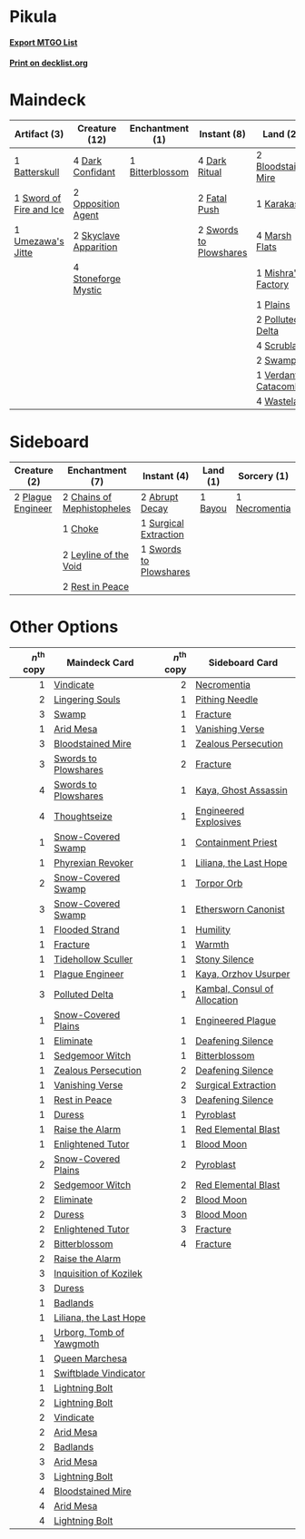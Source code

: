 # Pikula

#### [Export MTGO List](../collection/Pikula/Pikula.txt)
#### [Print on decklist.org](http://decklist.org/?deckmain=1%09Batterskull%0A1%09Bitterblossom%0A2%09Bloodstained%20Mire%0A4%09Dark%20Confidant%0A4%09Dark%20Ritual%0A2%09Fatal%20Push%0A4%09Hymn%20to%20Tourach%0A2%09Inquisition%20of%20Kozilek%0A1%09Karakas%0A1%09Kaya,%20Orzhov%20Usurper%0A3%09Liliana%20of%20the%20Veil%0A1%09Lingering%20Souls%0A4%09Marsh%20Flats%0A1%09Mishra's%20Factory%0A2%09Opposition%20Agent%0A1%09Plains%0A2%09Polluted%20Delta%0A4%09Scrubland%0A2%09Skyclave%20Apparition%0A4%09Stoneforge%20Mystic%0A2%09Swamp%0A1%09Sword%20of%20Fire%20and%20Ice%0A2%09Swords%20to%20Plowshares%0A3%09Thoughtseize%0A1%09Umezawa's%20Jitte%0A1%09Verdant%20Catacombs%0A4%09Wasteland&deckside=2%09Abrupt%20Decay%0A1%09Bayou%0A2%09Chains%20of%20Mephistopheles%0A1%09Choke%0A2%09Leyline%20of%20the%20Void%0A1%09Necromentia%0A2%09Plague%20Engineer%0A2%09Rest%20in%20Peace%0A1%09Surgical%20Extraction%0A1%09Swords%20to%20Plowshares)
# Maindeck

|                                          Artifact (3)                                           |                                         Creature (12)                                          |                                     Enchantment (1)                                      |                                         Instant (8)                                          |                                          Land (22)                                           |                                        Planeswalker (4)                                         |                                           Sorcery (10)                                            |
|-------------------------------------------------------------------------------------------------|------------------------------------------------------------------------------------------------|------------------------------------------------------------------------------------------|----------------------------------------------------------------------------------------------|----------------------------------------------------------------------------------------------|-------------------------------------------------------------------------------------------------|---------------------------------------------------------------------------------------------------|
|1 [Batterskull](http://gatherer.wizards.com/Pages/Card/Details.aspx?multiverseid=233055)         |4 [Dark Confidant](http://gatherer.wizards.com/Pages/Card/Details.aspx?multiverseid=397731)     |1 [Bitterblossom](http://gatherer.wizards.com/Pages/Card/Details.aspx?multiverseid=397701)|4 [Dark Ritual](http://gatherer.wizards.com/Pages/Card/Details.aspx?multiverseid=651)         |2 [Bloodstained Mire](http://gatherer.wizards.com/Pages/Card/Details.aspx?multiverseid=405094)|1 [Kaya, Orzhov Usurper](http://gatherer.wizards.com/Pages/Card/Details.aspx?multiverseid=460129)|4 [Hymn to Tourach](http://gatherer.wizards.com/Pages/Card/Details.aspx?multiverseid=413634)       |
|1 [Sword of Fire and Ice](http://gatherer.wizards.com/Pages/Card/Details.aspx?multiverseid=46429)|2 [Opposition Agent](http://gatherer.wizards.com/Pages/Card/Details.aspx?multiverseid=497661)   |                                                                                          |2 [Fatal Push](http://gatherer.wizards.com/Pages/Card/Details.aspx?multiverseid=423724)       |1 [Karakas](http://gatherer.wizards.com/Pages/Card/Details.aspx?multiverseid=413782)          |3 [Liliana of the Veil](http://gatherer.wizards.com/Pages/Card/Details.aspx?multiverseid=235597) |2 [Inquisition of Kozilek](http://gatherer.wizards.com/Pages/Card/Details.aspx?multiverseid=416897)|
|1 [Umezawa's Jitte](http://gatherer.wizards.com/Pages/Card/Details.aspx?multiverseid=81979)      |2 [Skyclave Apparition](http://gatherer.wizards.com/Pages/Card/Details.aspx?multiverseid=495603)|                                                                                          |2 [Swords to Plowshares](http://gatherer.wizards.com/Pages/Card/Details.aspx?multiverseid=869)|4 [Marsh Flats](http://gatherer.wizards.com/Pages/Card/Details.aspx?multiverseid=405101)      |                                                                                                 |1 [Lingering Souls](http://gatherer.wizards.com/Pages/Card/Details.aspx?multiverseid=368485)       |
|                                                                                                 |4 [Stoneforge Mystic](http://gatherer.wizards.com/Pages/Card/Details.aspx?multiverseid=198383)  |                                                                                          |                                                                                              |1 [Mishra's Factory](http://gatherer.wizards.com/Pages/Card/Details.aspx?multiverseid=2387)   |                                                                                                 |3 [Thoughtseize](http://gatherer.wizards.com/Pages/Card/Details.aspx?multiverseid=438676)          |
|                                                                                                 |                                                                                                |                                                                                          |                                                                                              |1 [Plains](http://gatherer.wizards.com/Pages/Card/Details.aspx?multiverseid=439856)           |                                                                                                 |                                                                                                   |
|                                                                                                 |                                                                                                |                                                                                          |                                                                                              |2 [Polluted Delta](http://gatherer.wizards.com/Pages/Card/Details.aspx?multiverseid=405104)   |                                                                                                 |                                                                                                   |
|                                                                                                 |                                                                                                |                                                                                          |                                                                                              |4 [Scrubland](http://gatherer.wizards.com/Pages/Card/Details.aspx?multiverseid=882)           |                                                                                                 |                                                                                                   |
|                                                                                                 |                                                                                                |                                                                                          |                                                                                              |2 [Swamp](http://gatherer.wizards.com/Pages/Card/Details.aspx?multiverseid=439858)            |                                                                                                 |                                                                                                   |
|                                                                                                 |                                                                                                |                                                                                          |                                                                                              |1 [Verdant Catacombs](http://gatherer.wizards.com/Pages/Card/Details.aspx?multiverseid=405113)|                                                                                                 |                                                                                                   |
|                                                                                                 |                                                                                                |                                                                                          |                                                                                              |4 [Wasteland](http://gatherer.wizards.com/Pages/Card/Details.aspx?multiverseid=413790)        |                                                                                                 |                                                                                                   |


# Sideboard

|                                        Creature (2)                                        |                                          Enchantment (7)                                          |                                          Instant (4)                                           |                                   Land (1)                                    |                                      Sorcery (1)                                       |
|--------------------------------------------------------------------------------------------|---------------------------------------------------------------------------------------------------|------------------------------------------------------------------------------------------------|-------------------------------------------------------------------------------|----------------------------------------------------------------------------------------|
|2 [Plague Engineer](http://gatherer.wizards.com/Pages/Card/Details.aspx?multiverseid=464049)|2 [Chains of Mephistopheles](http://gatherer.wizards.com/Pages/Card/Details.aspx?multiverseid=1431)|2 [Abrupt Decay](http://gatherer.wizards.com/Pages/Card/Details.aspx?multiverseid=456061)       |1 [Bayou](http://gatherer.wizards.com/Pages/Card/Details.aspx?multiverseid=879)|1 [Necromentia](http://gatherer.wizards.com/Pages/Card/Details.aspx?multiverseid=485439)|
|                                                                                            |1 [Choke](http://gatherer.wizards.com/Pages/Card/Details.aspx?multiverseid=45431)                  |1 [Surgical Extraction](http://gatherer.wizards.com/Pages/Card/Details.aspx?multiverseid=397706)|                                                                               |                                                                                        |
|                                                                                            |2 [Leyline of the Void](http://gatherer.wizards.com/Pages/Card/Details.aspx?multiverseid=107682)   |1 [Swords to Plowshares](http://gatherer.wizards.com/Pages/Card/Details.aspx?multiverseid=869)  |                                                                               |                                                                                        |
|                                                                                            |2 [Rest in Peace](http://gatherer.wizards.com/Pages/Card/Details.aspx?multiverseid=442021)         |                                                                                                |                                                                               |                                                                                        |


# Other Options

|*n*<sup>th</sup> copy|                                           Maindeck Card                                           |*n*<sup>th</sup> copy|                                            Sideboard Card                                             |
|--------------------:|---------------------------------------------------------------------------------------------------|--------------------:|-------------------------------------------------------------------------------------------------------|
|                    1|[Vindicate](http://gatherer.wizards.com/Pages/Card/Details.aspx?multiverseid=442208)               |                    2|[Necromentia](http://gatherer.wizards.com/Pages/Card/Details.aspx?multiverseid=485439)                 |
|                    2|[Lingering Souls](http://gatherer.wizards.com/Pages/Card/Details.aspx?multiverseid=368485)         |                    1|[Pithing Needle](http://gatherer.wizards.com/Pages/Card/Details.aspx?multiverseid=129526)              |
|                    3|[Swamp](http://gatherer.wizards.com/Pages/Card/Details.aspx?multiverseid=439858)                   |                    1|[Fracture](http://gatherer.wizards.com/Pages/Card/Details.aspx?multiverseid=513680)                    |
|                    1|[Arid Mesa](http://gatherer.wizards.com/Pages/Card/Details.aspx?multiverseid=405092)               |                    1|[Vanishing Verse](http://gatherer.wizards.com/Pages/Card/Details.aspx?multiverseid=513736)             |
|                    3|[Bloodstained Mire](http://gatherer.wizards.com/Pages/Card/Details.aspx?multiverseid=405094)       |                    1|[Zealous Persecution](http://gatherer.wizards.com/Pages/Card/Details.aspx?multiverseid=179575)         |
|                    3|[Swords to Plowshares](http://gatherer.wizards.com/Pages/Card/Details.aspx?multiverseid=869)       |                    2|[Fracture](http://gatherer.wizards.com/Pages/Card/Details.aspx?multiverseid=513680)                    |
|                    4|[Swords to Plowshares](http://gatherer.wizards.com/Pages/Card/Details.aspx?multiverseid=869)       |                    1|[Kaya, Ghost Assassin](http://gatherer.wizards.com/Pages/Card/Details.aspx?multiverseid=417421)        |
|                    4|[Thoughtseize](http://gatherer.wizards.com/Pages/Card/Details.aspx?multiverseid=438676)            |                    1|[Engineered Explosives](http://gatherer.wizards.com/Pages/Card/Details.aspx?multiverseid=50139)        |
|                    1|[Snow-Covered Swamp](http://gatherer.wizards.com/Pages/Card/Details.aspx?multiverseid=121256)      |                    1|[Containment Priest](http://gatherer.wizards.com/Pages/Card/Details.aspx?multiverseid=389470)          |
|                    1|[Phyrexian Revoker](http://gatherer.wizards.com/Pages/Card/Details.aspx?multiverseid=383343)       |                    1|[Liliana, the Last Hope](http://gatherer.wizards.com/Pages/Card/Details.aspx?multiverseid=414388)      |
|                    2|[Snow-Covered Swamp](http://gatherer.wizards.com/Pages/Card/Details.aspx?multiverseid=121256)      |                    1|[Torpor Orb](http://gatherer.wizards.com/Pages/Card/Details.aspx?multiverseid=233069)                  |
|                    3|[Snow-Covered Swamp](http://gatherer.wizards.com/Pages/Card/Details.aspx?multiverseid=121256)      |                    1|[Ethersworn Canonist](http://gatherer.wizards.com/Pages/Card/Details.aspx?multiverseid=174931)         |
|                    1|[Flooded Strand](http://gatherer.wizards.com/Pages/Card/Details.aspx?multiverseid=405098)          |                    1|[Humility](http://gatherer.wizards.com/Pages/Card/Details.aspx?multiverseid=4881)                      |
|                    1|[Fracture](http://gatherer.wizards.com/Pages/Card/Details.aspx?multiverseid=513680)                |                    1|[Warmth](http://gatherer.wizards.com/Pages/Card/Details.aspx?multiverseid=14482)                       |
|                    1|[Tidehollow Sculler](http://gatherer.wizards.com/Pages/Card/Details.aspx?multiverseid=175054)      |                    1|[Stony Silence](http://gatherer.wizards.com/Pages/Card/Details.aspx?multiverseid=247425)               |
|                    1|[Plague Engineer](http://gatherer.wizards.com/Pages/Card/Details.aspx?multiverseid=464049)         |                    1|[Kaya, Orzhov Usurper](http://gatherer.wizards.com/Pages/Card/Details.aspx?multiverseid=460129)        |
|                    3|[Polluted Delta](http://gatherer.wizards.com/Pages/Card/Details.aspx?multiverseid=405104)          |                    1|[Kambal, Consul of Allocation](http://gatherer.wizards.com/Pages/Card/Details.aspx?multiverseid=417756)|
|                    1|[Snow-Covered Plains](http://gatherer.wizards.com/Pages/Card/Details.aspx?multiverseid=121267)     |                    1|[Engineered Plague](http://gatherer.wizards.com/Pages/Card/Details.aspx?multiverseid=13097)            |
|                    1|[Eliminate](http://gatherer.wizards.com/Pages/Card/Details.aspx?multiverseid=485420)               |                    1|[Deafening Silence](http://gatherer.wizards.com/Pages/Card/Details.aspx?multiverseid=472972)           |
|                    1|[Sedgemoor Witch](http://gatherer.wizards.com/Pages/Card/Details.aspx?multiverseid=513563)         |                    1|[Bitterblossom](http://gatherer.wizards.com/Pages/Card/Details.aspx?multiverseid=397701)               |
|                    1|[Zealous Persecution](http://gatherer.wizards.com/Pages/Card/Details.aspx?multiverseid=179575)     |                    2|[Deafening Silence](http://gatherer.wizards.com/Pages/Card/Details.aspx?multiverseid=472972)           |
|                    1|[Vanishing Verse](http://gatherer.wizards.com/Pages/Card/Details.aspx?multiverseid=513736)         |                    2|[Surgical Extraction](http://gatherer.wizards.com/Pages/Card/Details.aspx?multiverseid=397706)         |
|                    1|[Rest in Peace](http://gatherer.wizards.com/Pages/Card/Details.aspx?multiverseid=442021)           |                    3|[Deafening Silence](http://gatherer.wizards.com/Pages/Card/Details.aspx?multiverseid=472972)           |
|                    1|[Duress](http://gatherer.wizards.com/Pages/Card/Details.aspx?multiverseid=14557)                   |                    1|[Pyroblast](http://gatherer.wizards.com/Pages/Card/Details.aspx?multiverseid=4083)                     |
|                    1|[Raise the Alarm](http://gatherer.wizards.com/Pages/Card/Details.aspx?multiverseid=416853)         |                    1|[Red Elemental Blast](http://gatherer.wizards.com/Pages/Card/Details.aspx?multiverseid=814)            |
|                    1|[Enlightened Tutor](http://gatherer.wizards.com/Pages/Card/Details.aspx?multiverseid=15355)        |                    1|[Blood Moon](http://gatherer.wizards.com/Pages/Card/Details.aspx?multiverseid=45386)                   |
|                    2|[Snow-Covered Plains](http://gatherer.wizards.com/Pages/Card/Details.aspx?multiverseid=121267)     |                    2|[Pyroblast](http://gatherer.wizards.com/Pages/Card/Details.aspx?multiverseid=4083)                     |
|                    2|[Sedgemoor Witch](http://gatherer.wizards.com/Pages/Card/Details.aspx?multiverseid=513563)         |                    2|[Red Elemental Blast](http://gatherer.wizards.com/Pages/Card/Details.aspx?multiverseid=814)            |
|                    2|[Eliminate](http://gatherer.wizards.com/Pages/Card/Details.aspx?multiverseid=485420)               |                    2|[Blood Moon](http://gatherer.wizards.com/Pages/Card/Details.aspx?multiverseid=45386)                   |
|                    2|[Duress](http://gatherer.wizards.com/Pages/Card/Details.aspx?multiverseid=14557)                   |                    3|[Blood Moon](http://gatherer.wizards.com/Pages/Card/Details.aspx?multiverseid=45386)                   |
|                    2|[Enlightened Tutor](http://gatherer.wizards.com/Pages/Card/Details.aspx?multiverseid=15355)        |                    3|[Fracture](http://gatherer.wizards.com/Pages/Card/Details.aspx?multiverseid=513680)                    |
|                    2|[Bitterblossom](http://gatherer.wizards.com/Pages/Card/Details.aspx?multiverseid=397701)           |                    4|[Fracture](http://gatherer.wizards.com/Pages/Card/Details.aspx?multiverseid=513680)                    |
|                    2|[Raise the Alarm](http://gatherer.wizards.com/Pages/Card/Details.aspx?multiverseid=416853)         |                     |                                                                                                       |
|                    3|[Inquisition of Kozilek](http://gatherer.wizards.com/Pages/Card/Details.aspx?multiverseid=416897)  |                     |                                                                                                       |
|                    3|[Duress](http://gatherer.wizards.com/Pages/Card/Details.aspx?multiverseid=14557)                   |                     |                                                                                                       |
|                    1|[Badlands](http://gatherer.wizards.com/Pages/Card/Details.aspx?multiverseid=878)                   |                     |                                                                                                       |
|                    1|[Liliana, the Last Hope](http://gatherer.wizards.com/Pages/Card/Details.aspx?multiverseid=414388)  |                     |                                                                                                       |
|                    1|[Urborg, Tomb of Yawgmoth](http://gatherer.wizards.com/Pages/Card/Details.aspx?multiverseid=383425)|                     |                                                                                                       |
|                    1|[Queen Marchesa](http://gatherer.wizards.com/Pages/Card/Details.aspx?multiverseid=416835)          |                     |                                                                                                       |
|                    1|[Swiftblade Vindicator](http://gatherer.wizards.com/Pages/Card/Details.aspx?multiverseid=452953)   |                     |                                                                                                       |
|                    1|[Lightning Bolt](http://gatherer.wizards.com/Pages/Card/Details.aspx?multiverseid=806)             |                     |                                                                                                       |
|                    2|[Lightning Bolt](http://gatherer.wizards.com/Pages/Card/Details.aspx?multiverseid=806)             |                     |                                                                                                       |
|                    2|[Vindicate](http://gatherer.wizards.com/Pages/Card/Details.aspx?multiverseid=442208)               |                     |                                                                                                       |
|                    2|[Arid Mesa](http://gatherer.wizards.com/Pages/Card/Details.aspx?multiverseid=405092)               |                     |                                                                                                       |
|                    2|[Badlands](http://gatherer.wizards.com/Pages/Card/Details.aspx?multiverseid=878)                   |                     |                                                                                                       |
|                    3|[Arid Mesa](http://gatherer.wizards.com/Pages/Card/Details.aspx?multiverseid=405092)               |                     |                                                                                                       |
|                    3|[Lightning Bolt](http://gatherer.wizards.com/Pages/Card/Details.aspx?multiverseid=806)             |                     |                                                                                                       |
|                    4|[Bloodstained Mire](http://gatherer.wizards.com/Pages/Card/Details.aspx?multiverseid=405094)       |                     |                                                                                                       |
|                    4|[Arid Mesa](http://gatherer.wizards.com/Pages/Card/Details.aspx?multiverseid=405092)               |                     |                                                                                                       |
|                    4|[Lightning Bolt](http://gatherer.wizards.com/Pages/Card/Details.aspx?multiverseid=806)             |                     |                                                                                                       |

